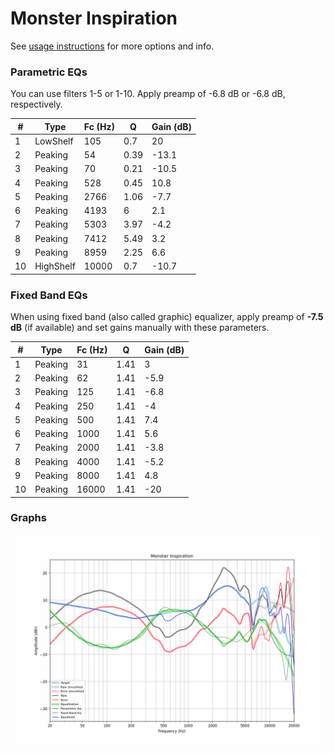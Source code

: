 # Monster Inspiration
See [usage instructions](https://github.com/jaakkopasanen/AutoEq#usage) for more options and info.

### Parametric EQs
You can use filters 1-5 or 1-10. Apply preamp of -6.8 dB or -6.8 dB, respectively.

|   # | Type      |   Fc (Hz) |    Q |   Gain (dB) |
|-----|-----------|-----------|------|-------------|
|   1 | LowShelf  |       105 | 0.7  |        20   |
|   2 | Peaking   |        54 | 0.39 |       -13.1 |
|   3 | Peaking   |        70 | 0.21 |       -10.5 |
|   4 | Peaking   |       528 | 0.45 |        10.8 |
|   5 | Peaking   |      2766 | 1.06 |        -7.7 |
|   6 | Peaking   |      4193 | 6    |         2.1 |
|   7 | Peaking   |      5303 | 3.97 |        -4.2 |
|   8 | Peaking   |      7412 | 5.49 |         3.2 |
|   9 | Peaking   |      8959 | 2.25 |         6.6 |
|  10 | HighShelf |     10000 | 0.7  |       -10.7 |

### Fixed Band EQs
When using fixed band (also called graphic) equalizer, apply preamp of **-7.5 dB** (if available) and set gains manually with these parameters.

|   # | Type    |   Fc (Hz) |    Q |   Gain (dB) |
|-----|---------|-----------|------|-------------|
|   1 | Peaking |        31 | 1.41 |         3   |
|   2 | Peaking |        62 | 1.41 |        -5.9 |
|   3 | Peaking |       125 | 1.41 |        -6.8 |
|   4 | Peaking |       250 | 1.41 |        -4   |
|   5 | Peaking |       500 | 1.41 |         7.4 |
|   6 | Peaking |      1000 | 1.41 |         5.6 |
|   7 | Peaking |      2000 | 1.41 |        -3.8 |
|   8 | Peaking |      4000 | 1.41 |        -5.2 |
|   9 | Peaking |      8000 | 1.41 |         4.8 |
|  10 | Peaking |     16000 | 1.41 |       -20   |

### Graphs
![](./Monster%20Inspiration.png)
